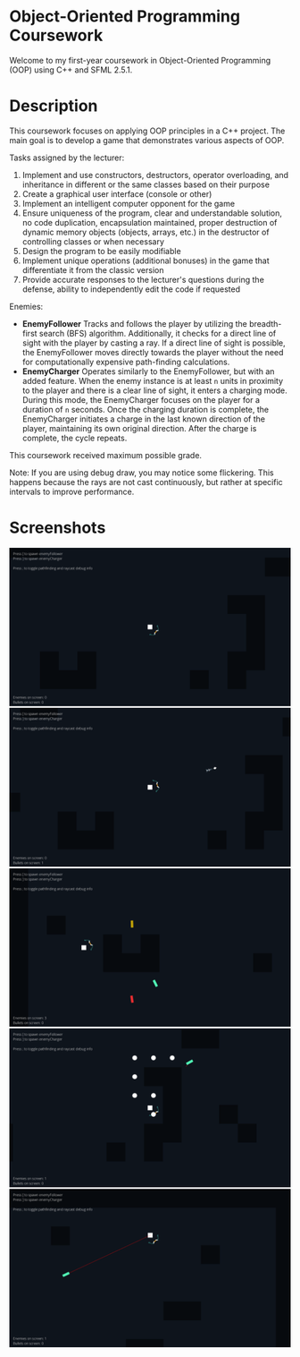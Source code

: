 # Object-Oriented Programming Coursework
Welcome to my first-year coursework in Object-Oriented Programming (OOP) using C++ and SFML 2.5.1.

# Description
This coursework focuses on applying OOP principles in a C++ project. The main goal is to develop a game that demonstrates various aspects of OOP.  
  
Tasks assigned by the lecturer:
1. Implement and use constructors, destructors, operator overloading, and inheritance in different or the same classes based on their purpose
2. Create a graphical user interface (console or other)
3. Implement an intelligent computer opponent for the game
4. Ensure uniqueness of the program, clear and understandable solution, no code duplication, encapsulation maintained, proper destruction of dynamic memory objects (objects, arrays, etc.) in the destructor of controlling classes or when necessary
5. Design the program to be easily modifiable
6. Implement unique operations (additional bonuses) in the game that differentiate it from the classic version
7. Provide accurate responses to the lecturer's questions during the defense, ability to independently edit the code if requested
  
Enemies:  
* **EnemyFollower** Tracks and follows the player by utilizing the breadth-first search (BFS) algorithm. Additionally, it checks for a direct line of sight with the player by casting a ray. If a direct line of sight is possible, the EnemyFollower moves directly towards the player without the need for computationally expensive path-finding calculations.
* **EnemyCharger** Operates similarly to the EnemyFollower, but with an added feature. When the enemy instance is at least ``n`` units in proximity to the player and there is a clear line of sight, it enters a charging mode. During this mode, the EnemyCharger focuses on the player for a duration of ``n`` seconds. Once the charging duration is complete, the EnemyCharger initiates a charge in the last known direction of the player, maintaining its own original direction. After the charge is complete, the cycle repeats.
  
This coursework received maximum possible grade. 

Note: If you are using debug draw, you may notice some flickering. This happens because the rays are not cast continuously, but rather at specific intervals to improve performance.

# Screenshots
![](Screenshots/screenshot1.png)
![](Screenshots/screenshot2.png)
![](Screenshots/screenshot3.png)
![](Screenshots/screenshot4.png)
![](Screenshots/screenshot5.png)
